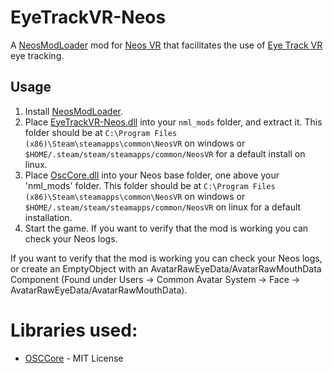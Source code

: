 # EyeTrackVR-Neos

A [NeosModLoader](https://github.com/zkxs/NeosModLoader) mod for [Neos VR](https://neos.com/) that facilitates the use of [Eye Track VR](https://github.com/RedHawk989/EyeTrackVR) eye tracking.

## Usage
1. Install [NeosModLoader](https://github.com/zkxs/NeosModLoader).
1. Place [EyeTrackVR-Neos.dll](https://github.com/dfgHiatus/EyeTrackVR-Neos/releases/latest) into your `nml_mods` folder, and extract it. This folder should be at `C:\Program Files (x86)\Steam\steamapps\common\NeosVR` on windows or `$HOME/.steam/steam/steamapps/common/NeosVR` for a default install on linux.
1. Place [OscCore.dll](https://github.com/dfgHiatus/EyeTrackVR-Neos/releases/latest) into your Neos base folder, one above your 'nml_mods' folder. This folder should be at `C:\Program Files (x86)\Steam\steamapps\common\NeosVR` on windows or `$HOME/.steam/steam/steamapps/common/NeosVR` on linux for a default installation.
1. Start the game. If you want to verify that the mod is working you can check your Neos logs.

If you want to verify that the mod is working you can check your Neos logs, or create an EmptyObject with an AvatarRawEyeData/AvatarRawMouthData Component (Found under Users -> Common Avatar System -> Face -> AvatarRawEyeData/AvatarRawMouthData).

# Libraries used:
- [OSCCore](https://github.com/tilde-love/osc-core) - MIT License
